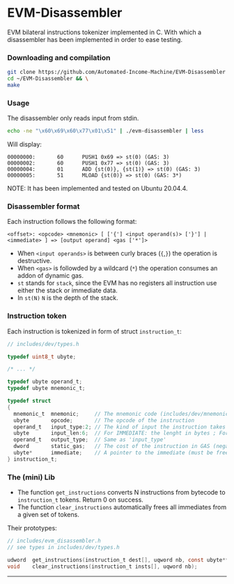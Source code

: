 # EVM-Disassembler

EVM bilateral instructions tokenizer implemented in C. With which a disassembler has been implemented in order to ease testing. 

### Downloading and compilation
```sh
git clone https://github.com/Automated-Income-Machine/EVM-Disassembler ~/EVM-Disassembler && \
cd ~/EVM-Disassembler && \
make
```
### Usage
The disassembler only reads input from stdin.
```sh
echo -ne "\x60\x69\x60\x77\x01\x51" | ./evm-disassembler | less
```
Will display:
```
00000000:       60      PUSH1 0x69 => st(0) (GAS: 3)
00000002:       60      PUSH1 0x77 => st(0) (GAS: 3)
00000004:       01      ADD {st(0)}, {st(1)} => st(0) (GAS: 3)
00000005:       51      MLOAD {st(0)} => st(0) (GAS: 3*)
```
NOTE: It has been implemented and tested on Ubuntu 20.04.4.

### Disassembler format
Each instruction follows the following format:
```
<offset>: <opcode> <mnemonic> [ ['{'] <input operand(s)> ['}'] | <immediate> ] => [output operand] <gas ['*']>
```
- When `<input operands>` is between curly braces (`{`,`}`) the operation is destructive.
- When `<gas>` is followded by a wildcard (`*`) the operation consumes an addon of dynamic gas.
- `st` stands for `stack`, since the EVM has no registers all instruction use either the stack or immediate data.
- In `st(N)` `N` is the depth of the stack.

### Instruction token
Each instruction is tokenized in form of struct `instruction_t`:
```c
// includes/dev/types.h

typedef uint8_t ubyte;

/* ... */

typedef ubyte operand_t;
typedef ubyte mnemonic_t;

typedef struct
{
  mnemonic_t  mnemonic;     // The mnemonic code (includes/dev/mnemonic.h)
  ubyte       opcode;       // The opcode of the instruction
  operand_t   input_type:2; // The kind of input the instruction takes (either STACK, IMMEDIATE or NONE)
  ubyte       input_len:6;  // For IMMEDIATE: the lenght in bytes ; For STACK: the amount of arguments
  operand_t   output_type;  // Same as 'input_type'
  dword       static_gas;   // The cost of the instruction in GAS (negative values indicate than there is a dynamic addon)
  ubyte*      immediate;    // A pointer to the immediate (must be freed if non nul)
} instruction_t;

```

### The (mini) Lib
- The function `get_instructions` converts N instructions from bytecode to `instruction_t` tokens. Return 0 on success.
- The function `clear_instructions` automatically frees all immediates from a given set of tokens.

Their prototypes:
```c
// includes/evm_disassembler.h
// see types in includes/dev/types.h

udword	get_instructions(instruction_t dest[], uqword nb, const ubyte** bytecode);
void	clear_instructions(instruction_t insts[], uqword nb);
```

---

